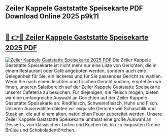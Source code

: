 ## Zeiler Kappele Gaststatte Speisekarte PDF Download Online 2025 p9k11

# <h2><a href="http://gcat9j.nevu.top/?p=Zeiler+Kappele+Gaststatte+Speisekarte">🔗 👉🔴 Zeiler Kappele Gaststatte Speisekarte 2025 PDF</a></h2>

[![Zeiler Kappele Gaststatte Speisekarte 2025 PDF](https://i.imgur.com/dBaPXMq.png)](http://gcat9j.nevu.top/?p=Zeiler+Kappele+Gaststatte+Speisekarte)
Die Zeiler Kappele Gaststatte Speisekarte ist nicht mehr nur eine Liste von Gerichten, die in einem Restaurant oder Café angeboten werden, sondern auch eine Gelegenheit für Sie, ein leckeres und für Sie passendes Gericht zu wählen. Wenn Sie nach einem leichten und frischen Gericht suchen, empfehlen wir Ihnen, unseren Salatbereich auf der Zeiler Kappele Gaststatte Speisekarte unserer Cafeteria zu besuchen. Für diejenigen, die Fleisch mögen, bieten wir eine umfangreiche Auswahl an Gerichten auf der Zeiler Kappele Gaststatte Speisekarte an: Rindfleisch, Schweinefleisch, Huhn und Fisch. Unseren Auserwählten bieten wir exquisite Gerichte wie Schaschlik und Steak an, die auf einem alten, natürlichen Feuer zubereitet werden. Unsere Zeiler Kappele Gaststatte Speisekarte umfasst eine große Auswahl an Desserts, von klassischen Torten und Kuchen bis hin zu exquisiten Crème Brûlée und Schokoladentörtchen.
